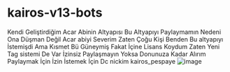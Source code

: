 # kairos-v13-bots
Kendi Geliştirdiğim Acar Abinin Altyapısı Bu Altyapıyı Paylaymamın Nedeni Ona Düşman Değil Acar abiyi Severim Zaten Çoğu Kişi Benden Bu altyapıyı İstemişdi Ama Kısmet Bü Güneymiş Fakat İçine Lisans Koydum Zaten Yeni Tag sistemi De Var İzinsiz Paylaşmayın Yoksa Donunuza Kadar Alırım Paylaymak İçin İzin İstemek İçin Dc nickim kairos_pespaye
![image](https://github.com/kairos3152/kairos-v13-bots/assets/134141367/fb8fc0ef-e2bf-4d98-8bf7-330f7bcef7b8)

